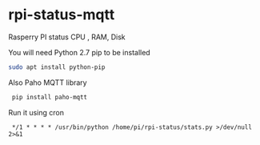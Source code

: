 # rpi-status-mqtt
Rasperry PI status CPU , RAM, Disk

You will need Python 2.7 pip to be installed

```bash
sudo apt install python-pip
```

Also Paho MQTT library

```bash
 pip install paho-mqtt
```

Run it using cron

```cron
 */1 * * * * /usr/bin/python /home/pi/rpi-status/stats.py >/dev/null 2>&1
 ```